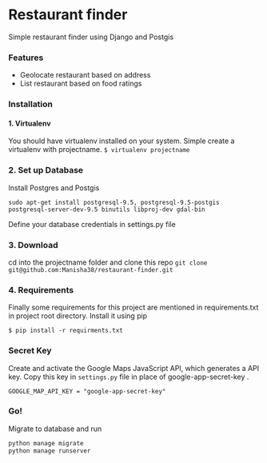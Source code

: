 # Restaurant finder

Simple restaurant finder using Django and Postgis

### Features
* Geolocate restaurant based on address
* List restaurant based on food ratings

### Installation

#### 1. Virtualenv

You should have virtualenv installed on your system. Simple create a virtualenv with projectname.
```$ virtualenv projectname```

### 2. Set up Database

Install Postgres and Postgis

```sudo apt-get install postgresql-9.5, postgresql-9.5-postgis postgresql-server-dev-9.5 binutils libproj-dev gdal-bin```

Define your database credentials in settings.py file

### 3. Download

cd into the projectname folder and clone this repo
```git clone git@github.com:Manisha38/restaurant-finder.git```

### 4. Requirements

Finally some requirements for this project are mentioned in requirements.txt in project root directory. Install it using pip

```$ pip install -r requirments.txt```

### Secret Key

Create and activate the Google Maps JavaScript API, which generates a API key. Copy this key in ```settings.py``` file in place of google-app-secret-key .

```GOOGLE_MAP_API_KEY = "google-app-secret-key"```

### Go!

Migrate to database and run

``` python manage makemigrations
python manage migrate
python manage runserver
```


